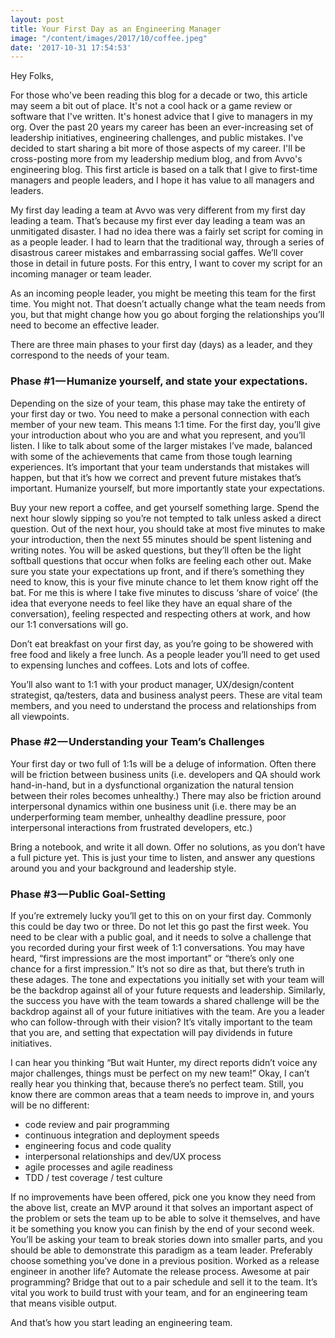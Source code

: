 ```yaml
---
layout: post
title: Your First Day as an Engineering Manager
image: "/content/images/2017/10/coffee.jpeg"
date: '2017-10-31 17:54:53'
---
```


Hey Folks,

For those who've been reading this blog for a decade or two, this article may seem a bit out of place.  It's not a cool hack or a game review or software that I've written.  It's honest advice that I give to managers in my org.  Over the past 20 years my career has been an ever-increasing set of leadership initiatives, engineering challenges, and public mistakes.  I've decided to start sharing a bit more of those aspects of my career.  I'll be cross-posting more from my leadership medium blog, and from Avvo's engineering blog. This first article is based on a talk that I give to first-time managers and people leaders, and I hope it has value to all managers and leaders.

My first day leading a team at Avvo was very different from my first day leading a team. That’s because my first ever day leading a team was an unmitigated disaster. I had no idea there was a fairly set script for coming in as a people leader. I had to learn that the traditional way, through a series of disastrous career mistakes and embarrassing social gaffes. We’ll cover those in detail in future posts. For this entry, I want to cover my script for an incoming manager or team leader.

As an incoming people leader, you might be meeting this team for the first time. You might not. That doesn’t actually change what the team needs from you, but that might change how you go about forging the relationships you’ll need to become an effective leader.

There are three main phases to your first day (days) as a leader, and they correspond to the needs of your team.

### Phase #1 — Humanize yourself, and state your expectations.

Depending on the size of your team, this phase may take the entirety of your first day or two. You need to make a personal connection with each member of your new team. This means 1:1 time. For the first day, you’ll give your introduction about who you are and what you represent, and you’ll listen. I like to talk about some of the larger mistakes I’ve made, balanced with some of the achievements that came from those tough learning experiences.  It’s important that your team understands that mistakes will happen, but that it’s how we correct and prevent future mistakes that’s important.  Humanize yourself, but more importantly state your expectations. 

Buy your new report a coffee, and get yourself something large. Spend the next hour slowly sipping so you’re not tempted to talk unless asked a direct question.  Out of the next hour, you should take at most five minutes to make your introduction, then the next 55 minutes should be spent listening and writing notes.  You will be asked questions, but they’ll often be the light softball questions that occur when folks are feeling each other out. Make sure you state your expectations up front, and if there’s something they need to know, this is your five minute chance to let them know right off the bat.  For me this is where I take five minutes to discuss ‘share of voice’ (the idea that everyone needs to feel like they have an equal share of the conversation), feeling respected and respecting others at work, and how our 1:1 conversations will go.  

Don’t eat breakfast on your first day, as you’re going to be showered with free food and likely a free lunch. As a people leader you’ll need to get used to expensing lunches and coffees. Lots and lots of coffee.

You’ll also want to 1:1 with your product manager, UX/design/content strategist, qa/testers, data and business analyst peers. These are vital team members, and you need to understand the process and relationships from all viewpoints.

### Phase #2 — Understanding your Team’s Challenges
Your first day or two full of 1:1s will be a deluge of information.  Often there will be friction between business units (i.e. developers and QA should work hand-in-hand, but in a dysfunctional organization the natural tension between their roles becomes unhealthy.)  There may also be friction around interpersonal dynamics within one business unit (i.e. there may be an underperforming team member, unhealthy deadline pressure, poor interpersonal interactions from frustrated developers, etc.) 

Bring a notebook, and write it all down. Offer no solutions, as you don’t have a full picture yet. This is just your time to listen, and answer any questions around you and your background and leadership style.

### Phase #3 — Public Goal-Setting
If you’re extremely lucky you’ll get to this on on your first day. Commonly this could be day two or three. Do not let this go past the first week. You need to be clear with a public goal, and it needs to solve a challenge that you recorded during your first week of 1:1 conversations.  You may have heard, “first impressions are the most important” or “there’s only one chance for a first impression.”  It’s not so dire as that, but there’s truth in these adages.  The tone and expectations you initially set with your team will be the backdrop against all of your future requests and leadership.  Similarly, the success you have with the team towards a shared challenge will be the backdrop against all of your future initiatives with the team.  Are you a leader who can follow-through with their vision?  It’s vitally important to the team that you are, and setting that expectation will pay dividends in future initiatives.  

I can hear you thinking “But wait Hunter, my direct reports didn’t voice any major challenges, things must be perfect on my new team!” Okay, I can’t really hear you thinking that, because there’s no perfect team.  Still, you know there are common areas that a team needs to improve in, and yours will be no different:
 
 
* code review and pair programming
*  continuous integration and deployment speeds
*  engineering focus and code quality
*  interpersonal relationships and dev/UX process
*  agile processes and agile readiness
*  TDD / test coverage / test culture

If no improvements have been offered, pick one you know they need from the above list, create an MVP around it that solves an important aspect of the problem or sets the team up to be able to solve it themselves, and have it be something you know you can finish by the end of your second week.  You’ll be asking your team to break stories down into smaller parts, and you should be able to demonstrate this paradigm as a team leader.  Preferably choose something you’ve done in a previous position. Worked as a release engineer in another life? Automate the release process. Awesome at pair programming? Bridge that out to a pair schedule and sell it to the team. It’s vital you work to build trust with your team, and for an engineering team that means visible output.

And that’s how you start leading an engineering team.
 



